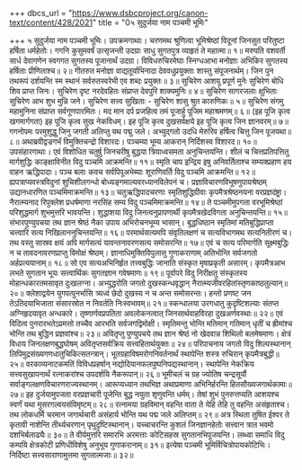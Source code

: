 +++
dbcs_url = "https://www.dsbcproject.org/canon-text/content/428/2021"
title = "0५ सुदुर्जया नाम पञ्चमी भूमिः"

+++
५ सुदुर्जया नाम पञ्चमी भूमिः। 
उपक्रमगाथाः।
चरणमथ श्रुणित्वा भूमिश्रेष्ठां विदूनां 
जिनसुत परितुष्टा हर्षिता धर्महेतोः। 
गगनि कुसुमवर्षं उत्सृजन्ती उदग्राः 
साधु सुगतपुत्र व्याहृतं ते महात्मा॥ १॥
मरुपति वशवर्ती सार्ध देवागणेन 
स्वगगत सुगतस्य पूजानार्थं उदग्रा। 
विविधरुचिरमेघाः स्निग्धआभा मनोज्ञाः 
अभिकिर सुगतस्य हर्षिताः प्रीणिताश्च॥ २॥
गीतरुत मनोज्ञा वाद्यतूर्याभिनादा 
देववधुप्रयुक्ताः शास्तु संपूजनार्थम्। 
जिन पुन तथरूपं दर्शयन्ति स्म स्थानं 
सर्वरुतस्वरेभी एव शब्दः प्रयुक्तः॥ ३॥
सुचिरेण आशयु प्रपूर्ण मुनेः 
सुचिरेण बोधि शिव प्राप्त जिनः। 
सुचिरेण दृष्ट नरदेवहितः 
संप्राप्त देवपुरि शाक्यमुनिः॥ ४॥
सुचिरेण सागरजलाः क्षुभिताः 
सुचिरेण आभ शुभ मुन्नि जने। 
सुचिरेण सत्त्व सुखिताः -
सुचिरेण शासु श्रुत कारुणिकः॥ ५॥
सुचिरेण संगमु महामुनिना 
संप्राप्त सर्वगूणपारमितः। 
मद मान दर्प प्रजहित्व तमं 
पूजार्हु पूजिम महाश्रमणम्॥ ६॥
(इह पूजि कृत्व खगमार्गगता)
इह पूजि कृत्व सुख नेकविधम्। 
इह पूजि कृत्व दुखसर्वक्षये 
इह पूजि कृत्व जिन ज्ञानवरम्॥ ७॥
गगनोपमः परमुशुद्धु जिनु 
जगती अलिप्तु यथ पद्मु जले। 
अभ्युद्गतो उदधि मेरुरिव 
हर्षित्व चित्तु जिन पूजयथा॥ ८॥
अथाब्रवीद्वज्रगर्भं विमुक्तिचन्द्रो विशारदः। 
पञ्चम्या भूम्य आकरान् निर्दिशस्व विशारद॥ १०॥
उपसंहारगाथाः।
एवं विशोधित चतुर्षु जिनचरीषु 
बुद्धया त्रियाध्वसमता अनुचिन्तयन्ति। 
शीलं च चित्तप्रतिपत्तितु मार्गशुद्धिः 
काङ्क्षाविनीत विदु पञ्चमि आक्रमन्ति॥ ११॥
स्मृति चाप इन्द्रिय इषु अनिवर्तिताश्च 
सम्यक्प्रहाण हय वाहन ऋद्धिपादाः। 
पञ्च बलाः कवच सर्वपिपू‍अभेब्याः 
शूराणिवर्ति विदु पञ्चमि आक्रमन्ति॥ १२॥
ह्यपत्राप्यवस्त्रविदुनां शुचिशीलगन्धो 
बोध्यङ्गमाल्यवरध्यानविलेपनं च। 
प्रज्ञाविचारणविभूषणुपायश्रेष्ठम् 
उद्यानधारणित पञ्चमिमाक्रमन्ति॥ १३॥
चतुऋद्धिपादचरणाः स्मृतिशुद्धिग्रीवाः 
कृपमैत्रश्रेष्ठनयना वरप्रज्ञदंष्ट्रा। 
नैरात्म्यनाद रिपुक्लेश प्रधर्षमाणा 
नरसिंह सम्य विदु पञ्चमिमाक्रमन्ति॥ १४॥
ते पञ्चमीमुपगता वरभूमिश्रेष्ठां 
परिशुद्धमार्ग शुभमुत्तरि भावयन्ति। 
शुद्धाशया विदु जिनत्वनुप्रापणार्थी
कृपमैत्रखेदविगता अनुचिन्तयन्ति॥ १५॥
संभारपुण्युपचया तथ ज्ञान श्रेष्ठं 
नैका उपाय अभिरोचनभूम्य भासान्। 
बुद्धधिष्ठान स्मृतिमां मतिबुद्धिप्राप्ता 
चत्त्वारि सत्य निखिलाननुचिन्तयन्ति॥ १६॥
परमार्थसत्यमपि संवृतिलक्षणं च 
सत्यविभागमथ सत्यनितीरणं च। 
तथ वस्तु सास्रव क्षयं अपि मार्गसत्यं 
यावन्तनावरणसत्य समोसरन्ति॥ १७॥
एवं च सत्य परिमार्गति सूक्ष्मबुद्धिः 
न च तावदनावरणप्राप्तु विमोक्षं श्रेष्ठम्। 
ज्ञानाधिमुक्तिविपुलात्तु गुणाकराणाम् 
अतिभोन्ति सर्वजगतो अर्हप्रत्ययानाम्॥ १८॥
सो एव सत्य‍अभिनिर्हृत तत्त्वबुद्धिः 
जानाति संस्कृत मृषाप्रकृती असारम्। 
कृपमैत्रआभ लभते सुगतान भूयः 
सत्त्वार्थिकः सुगतज्ञान गवेषमाणः॥ १९॥
पूर्वापरे विदु निरीक्षतु संस्कृतस्य 
मोहान्धकारतमसावृत दुःखलग्ना। 
अभ्युद्धरोति जगतो दुखस्कन्धवृद्धान् 
नैरात्म्यजीवरहितांस्तृणकाष्ठतुल्यान्॥ २०॥
क्लेशाद्वयेन युगपत्पुनर्भासि त्र्यध्वं 
छेदो दुखस्य न च अन्त समोसरन्तः। 
हन्तो प्रणष्ट जन तेऽतिदयाभिजाता 
संसारस्रोत न निवर्तति निःस्वभावम्॥ २१॥
स्कन्धालया उरगधातु कुदृष्टिशल्याः
संतप्त अग्निहृदयावृत अन्धकारे। 
तृष्णार्णवप्रपतिता अवलोकनत्वात् 
जिनसार्थवाहविरहा दुख‍अर्णवस्थाः॥ २२॥
एवं विदित्व पुनरारभतेऽप्रमत्तो 
तच्चैव आरभति सर्वजगद्विमोक्षी। 
स्मृतिमन्तु भोन्ति मतिमान् गतिमान् धृतीं च 
ह्रीमांश्च भोन्ति तथ बुद्धिन प्रज्ञवांश्च॥ २३॥
अवितृप्तु पुण्युपचये तथ ज्ञान श्रेष्ठं 
नो खेदवान्न शिथिलो बलमेषमाणः। 
क्षेत्रं विधाय जिनलक्षणबुद्धघोषम् 
अवितृप्तसर्वक्रिय सत्त्वहितार्थयुक्तः॥ २४॥
परिपाचनाय जगतो विदु शिल्पस्थानान् 
लिपिमुद्रसंख्यगणधातुचिकित्सतन्त्रान्। 
भूतग्रहाविषमरोगनिवर्तनार्थं 
स्थापेन्ति शस्त्र रुचिरान् कृपमैत्रबुद्धी॥ २५॥
वरकाव्यनाटकमतिं विविधप्रहर्षान् 
नद्योदियानफलपुष्पनिपद्यस्थानान्। 
स्थापेन्ति नेकक्रिय सत्त्वसुखापनार्थं 
रत्नाकरांश्च उपदर्शयि नैकरूपान्॥ २६॥
भूमीचलं च ग्रह ज्योतिष चन्द्रसूर्यौ 
सर्वाङ्गलक्षणविचारणराज्यस्थानम्। 
आरूप्यध्यान तथभिज्ञ अथाप्रमाणा 
अभिनिर्हरन्ति हितसौख्यजगार्थकामाः॥ २७॥
इह दुर्जयामुपजता वरप्रज्ञचारी 
पूजेन्ति बुद्ध नयुता शृणुवन्ति धर्मम्। 
तेषां शुभं पुनरुत्तप्यति आशयश्च 
स्वर्णं यथा मुसरगल्वयसंविमृष्टम्॥ २८॥
रत्नामया ग्रहविमान् वहन्ति वाता 
ते येहि तेहि तु वहन्ति असंहृताश्च। 
तथ लोकधर्मि चरमान जगार्थचारी 
असंहार्य भोन्ति यथ पद्म जले अलिप्तम्॥ २९॥
अत्र स्थिता तुषित ईश्वर ते कृतावी
नाशेन्ति तीर्थ्यचरणान् पृथुदृष्टिस्थानान्। 
यच्चाचरन्ति कुशलं जिनज्ञानहेतोः 
सत्त्वान त्रात भवमो दशभिर्बलाढ्यैः॥ ३०॥
ते वीर्यमुत्तरि समारभि अरमत्ताः 
कोटिसहस्र सुगतानभिपूजयन्ति। 
लब्ध्वा समाधि विदु कम्पयि क्षेत्रकोटी 
प्रणिधीविशेषु अनुभूय गुणाकरानाम्॥ ३१॥
इत्येषा पञ्चमी भूमिर्विचित्रोपायकोटिभिः। 
निर्दिष्टा सत्त्वसाराणामुत्तमा सुगतात्मजाः॥ ३२॥
